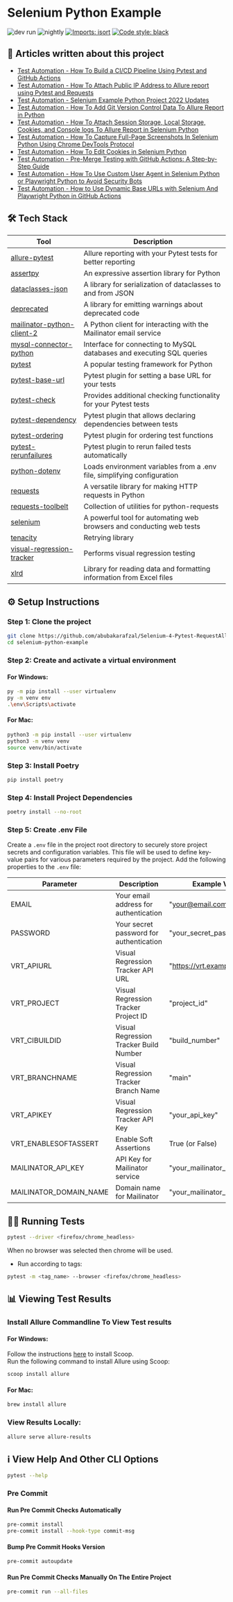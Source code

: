 # Selenium Python Example

![dev run](https://github.com/abubakarafzal/Selenium-4-Pytest-RequestAllure-Boilerplate/actions/workflows/devRun.yml/badge.svg)
![nightly](https://github.com/abubakarafzal/Selenium-4-Pytest-RequestAllure-Boilerplate/actions/workflows/nightly.yml/badge.svg)
[![Imports: isort](https://img.shields.io/badge/%20imports-isort-%231674b1?style=flat&labelColor=ef8336)](https://pycqa.github.io/isort/)
[![Code style: black](https://img.shields.io/badge/code%20style-black-000000.svg)](https://github.com/psf/black)

## 📃 Articles written about this project

* [Test Automation - How To Build a CI/CD Pipeline Using Pytest and GitHub Actions](https://www.linkedin.com/pulse/test-automation-how-build-cicd-pipeline-using-pytest-nir-tal/)
* [Test Automation - How To Attach Public IP Address to Allure report using Pytest and Requests](https://www.linkedin.com/pulse/test-automation-how-attach-public-ip-adress-allure-report-nir-tal/)
* [Test Automation - Selenium Example Python Project 2022 Updates](https://www.linkedin.com/pulse/test-automation-selenium-example-python-project-2022-nir-tal/)
* [Test Automation - How To Add Git Version Control Data To Allure Report in Python](https://www.linkedin.com/pulse/test-automation-how-add-git-version-control-data-allure-nir-tal/)
* [Test Automation - How To Attach Session Storage, Local Storage, Cookies, and Console logs To Allure Report in Selenium Python](https://www.linkedin.com/pulse/test-automation-how-attach-session-storage-local-cookies-nir-tal/)
* [Test Automation - How To Capture Full-Page Screenshots In Selenium Python Using Chrome DevTools Protocol](https://www.linkedin.com/pulse/test-automation-how-capture-full-page-screenshots-selenium-nir-tal/)
* [Test Automation - How To Edit Cookies in Selenium Python](https://www.linkedin.com/pulse/test-automation-how-edit-cookies-selenium-python-nir-tal/)
* [Test Automation - Pre-Merge Testing with GitHub Actions: A Step-by-Step Guide](https://www.linkedin.com/pulse/test-automation-pre-merge-testing-github-actions-step-by-step-tal/)
* [Test Automation - How To Use Custom User Agent in Selenium Python or Playwright Python to Avoid Security Bots](https://www.linkedin.com/pulse/test-automation-how-use-custom-user-agent-selenium-python-nir-tal-lyqbf/)
* [Test Automation - How to Use Dynamic Base URLs with Selenium And Playwright Python in GitHub Actions](https://www.linkedin.com/pulse/test-automation-how-use-dynamic-base-urls-selenium-playwright-tal-klq5f/)

## 🛠️ Tech Stack

| Tool                                                                               | Description                                                             |
|------------------------------------------------------------------------------------|-------------------------------------------------------------------------|
| [allure-pytest](https://pypi.org/project/allure-pytest/)                           | Allure reporting with your Pytest tests for better reporting            |
| [assertpy](https://pypi.org/project/assertpy/)                                     | An expressive assertion library for Python                              |
| [dataclasses-json](https://pypi.org/project/dataclasses-json/)                     | A library for serialization of dataclasses to and from JSON             |
| [deprecated](https://pypi.org/project/deprecated/)                                 | A library for emitting warnings about deprecated code                   |
| [mailinator-python-client-2](https://pypi.org/project/mailinator-python-client-2/) | A Python client for interacting with the Mailinator email service       |
| [mysql-connector-python](https://pypi.org/project/mysql-connector-python/)         | Interface for connecting to MySQL databases and executing SQL queries   |
| [pytest](https://pypi.org/project/pytest/)                                         | A popular testing framework for Python                                  |
| [pytest-base-url](https://pypi.org/project/pytest-base-url/)                       | Pytest plugin for setting a base URL for your tests                     |
| [pytest-check](https://pypi.org/project/pytest-check/)                             | Provides additional checking functionality for your Pytest tests        |
| [pytest-dependency](https://pypi.org/project/pytest-dependency/)                   | Pytest plugin that allows declaring dependencies between tests          |
| [pytest-ordering](https://pypi.org/project/pytest-ordering/)                       | Pytest plugin for ordering test functions                               |
| [pytest-rerunfailures](https://pypi.org/project/pytest-rerunfailures/)             | Pytest plugin to rerun failed tests automatically                       |
| [python-dotenv](https://pypi.org/project/python-dotenv/)                           | Loads environment variables from a .env file, simplifying configuration |
| [requests](https://pypi.org/project/requests/)                                     | A versatile library for making HTTP requests in Python                  |
| [requests-toolbelt](https://pypi.org/project/requests-toolbelt/)                   | Collection of utilities for python-requests                             |
| [selenium](https://pypi.org/project/selenium/)                                     | A powerful tool for automating web browsers and conducting web tests    |
| [tenacity](https://pypi.org/project/tenacity/)                                     | Retrying library                                                        |
| [visual-regression-tracker](https://pypi.org/project/visual-regression-tracker/)   | Performs visual regression testing                                      |
| [xlrd](https://pypi.org/project/xlrd/)                                             | Library for reading data and formatting information from Excel files    |

## ⚙️ Setup Instructions

### Step 1: Clone the project

```bash
git clone https://github.com/abubakarafzal/Selenium-4-Pytest-RequestAllure-Boilerplate.git
cd selenium-python-example
```

### Step 2: Create and activate a virtual environment

#### For Windows:
```bash
py -m pip install --user virtualenv
py -m venv env
.\env\Scripts\activate
```

#### For Mac:
```bash
python3 -m pip install --user virtualenv
python3 -m venv venv
source venv/bin/activate
```

### Step 3: Install Poetry

```bash
pip install poetry
```

### Step 4: Install Project Dependencies

```bash
poetry install --no-root
```

### Step 5: Create .env File

Create a `.env` file in the project root directory to securely store project secrets and configuration variables. This
file will be used to define key-value pairs for various parameters required by the project. Add the following properties
to the `.env` file:

| Parameter              | Description                             | Example Value                 |
|------------------------|-----------------------------------------|-------------------------------|
| EMAIL                  | Your email address for authentication   | "your@email.com"              |
| PASSWORD               | Your secret password for authentication | "your_secret_password"        |
| VRT_APIURL             | Visual Regression Tracker API URL       | "https://vrt.example.com/api" |
| VRT_PROJECT            | Visual Regression Tracker Project ID    | "project_id"                  |
| VRT_CIBUILDID          | Visual Regression Tracker Build Number  | "build_number"                |
| VRT_BRANCHNAME         | Visual Regression Tracker Branch Name   | "main"                        |
| VRT_APIKEY             | Visual Regression Tracker API Key       | "your_api_key"                |
| VRT_ENABLESOFTASSERT   | Enable Soft Assertions                  | True (or False)               |
| MAILINATOR_API_KEY     | API Key for Mailinator service          | "your_mailinator_api_key"     |
| MAILINATOR_DOMAIN_NAME | Domain name for Mailinator              | "your_mailinator_domain"      |

## 🏃‍♂️ Running Tests

```bash
pytest --driver <firefox/chrome_headless>
```

When no browser was selected then chrome will be used.

* Run according to tags:

```bash
pytest -m <tag_name> --browser <firefox/chrome_headless>
```

## 📊 Viewing Test Results

### Install Allure Commandline To View Test results

#### For Windows:

Follow the instructions [here](https://scoop.sh/) to install Scoop.<br>
Run the following command to install Allure using Scoop:

```bash
scoop install allure
```

#### For Mac:

```bash
brew install allure
```

### View Results Locally:

```bash
allure serve allure-results
```


## ℹ️ View Help And Other CLI Options

```bash
pytest --help
```

### Pre Commit

#### Run Pre Commit Checks Automatically

```bash
pre-commit install
pre-commit install --hook-type commit-msg
```

#### Bump Pre Commit Hooks Version

```bash
pre-commit autoupdate
```

#### Run Pre Commit Checks Manually On The Entire Project

```bash
pre-commit run --all-files
```
